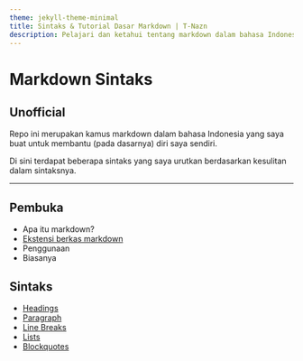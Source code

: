 ```yaml
---
theme: jekyll-theme-minimal
title: Sintaks & Tutorial Dasar Markdown | T-Nazn
description: Pelajari dan ketahui tentang markdown dalam bahasa Indonesia!
---
```


Markdown Sintaks
================

Unofficial
----------

Repo ini merupakan kamus markdown dalam bahasa Indonesia yang saya buat untuk membantu (pada dasarnya) diri saya sendiri.

Di sini terdapat beberapa sintaks yang saya urutkan berdasarkan kesulitan dalam sintaksnya.

---

## Pembuka
* Apa itu markdown?
* [Ekstensi berkas markdown](../public/intro/ekstensi-berkas.md)
* Penggunaan
* Biasanya

## Sintaks
* [Headings](/id/headings.md)
* [Paragraph](/id/paragraph.md)
* [Line Breaks](/id/linebreaks.md)
* [Lists](/id/lists.md)
* [Blockquotes](/id/blockquotes.md)
